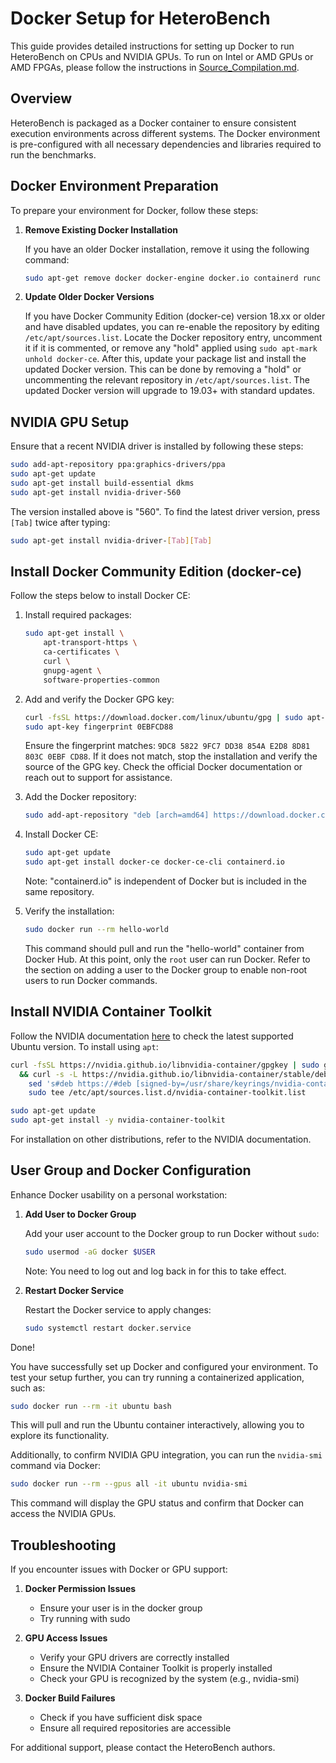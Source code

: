 # Docker Setup for HeteroBench

This guide provides detailed instructions for setting up Docker to run HeteroBench on CPUs and NVIDIA GPUs. To run on Intel or AMD GPUs or AMD FPGAs, please follow the instructions in [Source_Compilation.md](Source_Compilation.md).

## Overview

HeteroBench is packaged as a Docker container to ensure consistent execution environments across different systems. The Docker environment is pre-configured with all necessary dependencies and libraries required to run the benchmarks.

## Docker Environment Preparation

To prepare your environment for Docker, follow these steps:

1. **Remove Existing Docker Installation**

   If you have an older Docker installation, remove it using the following command:

   ```bash
   sudo apt-get remove docker docker-engine docker.io containerd runc
   ```

2. **Update Older Docker Versions**

   If you have Docker Community Edition (docker-ce) version 18.xx or older and have disabled updates, you can re-enable the repository by editing `/etc/apt/sources.list`. Locate the Docker repository entry, uncomment it if it is commented, or remove any "hold" applied using `sudo apt-mark unhold docker-ce`. After this, update your package list and install the updated Docker version. This can be done by removing a "hold" or uncommenting the relevant repository in `/etc/apt/sources.list`. The updated Docker version will upgrade to 19.03+ with standard updates.

## NVIDIA GPU Setup

Ensure that a recent NVIDIA driver is installed by following these steps:

```bash
sudo add-apt-repository ppa:graphics-drivers/ppa
sudo apt-get update
sudo apt-get install build-essential dkms
sudo apt-get install nvidia-driver-560
```

The version installed above is "560". To find the latest driver version, press `[Tab]` twice after typing:

```bash
sudo apt-get install nvidia-driver-[Tab][Tab]
```

## Install Docker Community Edition (docker-ce)

Follow the steps below to install Docker CE:

1. Install required packages:

   ```bash
   sudo apt-get install \
       apt-transport-https \
       ca-certificates \
       curl \
       gnupg-agent \
       software-properties-common
   ```

2. Add and verify the Docker GPG key:

   ```bash
   curl -fsSL https://download.docker.com/linux/ubuntu/gpg | sudo apt-key add -
   sudo apt-key fingerprint 0EBFCD88
   ```

   Ensure the fingerprint matches: `9DC8 5822 9FC7 DD38 854A E2D8 8D81 803C 0EBF CD88`. If it does not match, stop the installation and verify the source of the GPG key. Check the official Docker documentation or reach out to support for assistance.

3. Add the Docker repository:

   ```bash
   sudo add-apt-repository "deb [arch=amd64] https://download.docker.com/linux/ubuntu $(lsb_release -cs) stable"
   ```

4. Install Docker CE:

   ```bash
   sudo apt-get update
   sudo apt-get install docker-ce docker-ce-cli containerd.io
   ```

   Note: "containerd.io" is independent of Docker but is included in the same repository.

5. Verify the installation:

   ```bash
   sudo docker run --rm hello-world
   ```

   This command should pull and run the "hello-world" container from Docker Hub. At this point, only the `root` user can run Docker. Refer to the section on adding a user to the Docker group to enable non-root users to run Docker commands.

## Install NVIDIA Container Toolkit

Follow the NVIDIA documentation [here](https://docs.nvidia.com/datacenter/cloud-native/container-toolkit/latest/install-guide.html#installation) to check the latest supported Ubuntu version. To install using `apt`:

```bash
curl -fsSL https://nvidia.github.io/libnvidia-container/gpgkey | sudo gpg --dearmor -o /usr/share/keyrings/nvidia-container-toolkit-keyring.gpg \
  && curl -s -L https://nvidia.github.io/libnvidia-container/stable/deb/nvidia-container-toolkit.list | \
    sed 's#deb https://#deb [signed-by=/usr/share/keyrings/nvidia-container-toolkit-keyring.gpg] https://#g' | \
    sudo tee /etc/apt/sources.list.d/nvidia-container-toolkit.list

sudo apt-get update
sudo apt-get install -y nvidia-container-toolkit
```

For installation on other distributions, refer to the NVIDIA documentation.

## User Group and Docker Configuration

Enhance Docker usability on a personal workstation:

1. **Add User to Docker Group**

   Add your user account to the Docker group to run Docker without `sudo`:

   ```bash
   sudo usermod -aG docker $USER
   ```

   Note: You need to log out and log back in for this to take effect.

2. **Restart Docker Service**

   Restart the Docker service to apply changes:

   ```bash
   sudo systemctl restart docker.service
   ```

Done! 

You have successfully set up Docker and configured your environment. To test your setup further, you can try running a containerized application, such as:

```bash
sudo docker run --rm -it ubuntu bash
```

This will pull and run the Ubuntu container interactively, allowing you to explore its functionality.

Additionally, to confirm NVIDIA GPU integration, you can run the `nvidia-smi` command via Docker:

```bash
sudo docker run --rm --gpus all -it ubuntu nvidia-smi
```

This command will display the GPU status and confirm that Docker can access the NVIDIA GPUs.

## Troubleshooting

If you encounter issues with Docker or GPU support:

1. **Docker Permission Issues**
   - Ensure your user is in the docker group
   - Try running with sudo

2. **GPU Access Issues**
   - Verify your GPU drivers are correctly installed
   - Ensure the NVIDIA Container Toolkit is properly installed
   - Check your GPU is recognized by the system (e.g., nvidia-smi)

3. **Docker Build Failures**
   - Check if you have sufficient disk space
   - Ensure all required repositories are accessible

For additional support, please contact the HeteroBench authors.
